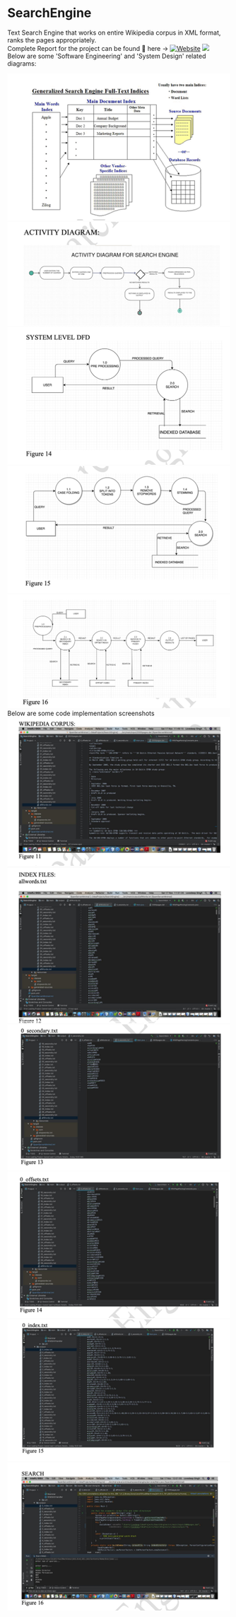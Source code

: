 # SearchEngine
Text Search Engine that works on entire Wikipedia corpus in XML format, ranks the pages appropriately.
</br>
Complete Report for the project can be found 🥅 here -> [![Website](https://www.seekpng.com/png/small/208-2088541_source-dataondemand-fr-report-project-icon-report-icon.png)](https://github.com/singh-l/SearchEngine/blob/master/Search_Engine%20(1).pdf)
<img src="https://www.seekpng.com/png/small/208-2088541_source-dataondemand-fr-report-project-icon-report-icon.png" width="48">
</br>
Below are some 'Software Engineering' and 'System Design' related diagrams:
</br>



![alt text](https://github.com/singh-l/SearchEngine/blob/master/images/s1.png?raw=true)
</br>
![alt text](https://github.com/singh-l/SearchEngine/blob/master/images/s2.png?raw=true)
</br>
![alt text](https://github.com/singh-l/SearchEngine/blob/master/images/s3.png?raw=true)
</br>
![alt text](https://github.com/singh-l/SearchEngine/blob/master/images/s4.png?raw=true)
</br>
![alt text](https://github.com/singh-l/SearchEngine/blob/master/images/s5.png?raw=true)
</br>
Below are some code implementation screenshots
</br>
![alt text](https://github.com/singh-l/SearchEngine/blob/master/images/s6.png?raw=true)
</br>
![alt text](https://github.com/singh-l/SearchEngine/blob/master/images/s7.png?raw=true)
</br>
![alt text](https://github.com/singh-l/SearchEngine/blob/master/images/s8.png?raw=true)
</br>
![alt text](https://github.com/singh-l/SearchEngine/blob/master/images/s9.png?raw=true)
</br>
![alt text](https://github.com/singh-l/SearchEngine/blob/master/images/s10.png?raw=true)
</br>
![alt text](https://github.com/singh-l/SearchEngine/blob/master/images/s11.png?raw=true)
</br>
